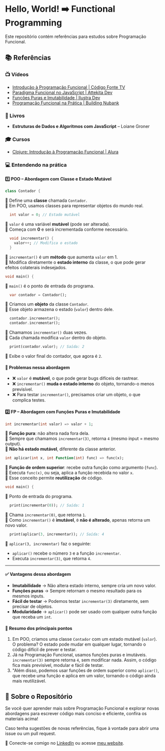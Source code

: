 # Hello, World! ➡️ Functional Programming  

Este repositório contém referências para estudos sobre Programação Funcional.  

## 📚 Referências  

### 📺 Vídeos  
- [Introdução à Programação Funcional | Código Fonte TV](https://www.youtube.com/watch?v=BxbHGPivjdc&ab_channel=C%C3%B3digoFonteTV)  
- [Paradigma Funcional no JavaScript | Attekita Dev](https://www.youtube.com/watch?v=7mVVIayE7A8&ab_channel=AttekitaDev)  
- [Funções Puras e Imutabilidade | Ilustra Dev](https://www.youtube.com/watch?v=8mxqA__vRfY&ab_channel=IlustraDev)  
- [Programação Funcional na Prática | Building Nubank](https://www.youtube.com/watch?v=kVtimAl3VRs&ab_channel=BuildingNubank)  

### 📖 Livros  
- **Estruturas de Dados e Algoritmos com JavaScript** – Loiane Groner  

### 🎓 Cursos  
- [Clojure: Introdução à Programação Funcional | Alura](https://cursos.alura.com.br/course/clojure-introducao-a-programacao-funcional/)

### 💻 Entendendo na prática

#### 1️⃣ POO – Abordagem com Classe e Estado Mutável
```dart
class Contador {
```
🔹 Define uma **classe** chamada `Contador`.  
🔹 Em POO, usamos classes para representar objetos do mundo real.  

```dart
  int valor = 0; // Estado mutável
```
🔹 `valor` é uma variável **mutável** (pode ser alterada).  
🔹 Começa com **0** e será incrementada conforme necessário.  

```dart
  void incrementar() {
    valor++; // Modifica o estado
  }
```
🔹 `incrementar()` é um **método** que aumenta `valor` em 1.  
🔹 Modifica diretamente o **estado interno** da classe, o que pode gerar efeitos colaterais indesejados.  

```dart
void main() {
```
🔹 `main()` é o ponto de entrada do programa.  

```dart
  var contador = Contador();
```
🔹 Criamos um **objeto** da classe `Contador`.  
🔹 Esse objeto armazena o estado (`valor`) dentro dele.  

```dart
  contador.incrementar();
  contador.incrementar();
```
🔹 Chamamos `incrementar()` duas vezes.  
🔹 Cada chamada modifica `valor` dentro do objeto.  

```dart
  print(contador.valor); // Saída: 2
```
🔹 Exibe o valor final do contador, que agora é `2`.  

#### 🤔 Problemas nessa abordagem
- ❌ `valor` é **mutável**, o que pode gerar bugs difíceis de rastrear.  
- ❌ `incrementar()` **muda o estado interno** do objeto, tornando-o menos previsível.  
- ❌ Para testar `incrementar()`, precisamos criar um objeto, o que complica testes.  

#### 2️⃣ FP – Abordagem com Funções Puras e Imutabilidade
```dart
int incrementar(int valor) => valor + 1;
```
🔹 **Função pura**: não altera nada fora dela.  
🔹 Sempre que chamamos `incrementar(3)`, retorna `4` (mesmo input = mesmo output).  
🔹 **Não há estado mutável**, diferente da classe anterior.  

```dart
int aplicar(int x, int Function(int) func) => func(x);
```
🔹 **Função de ordem superior**: recebe outra função como argumento (`func`).  
🔹 Executa `func(x)`, ou seja, aplica a função recebida no valor `x`.  
🔹 Esse conceito permite **reutilização** de código.  

```dart
void main() {
```
🔹 Ponto de entrada do programa.  

```dart
  print(incrementar(0)); // Saída: 1
```
🔹 Chama `incrementar(0)`, que retorna `1`.  
🔹 Como `incrementar()` é **imutável**, `0` **não é alterado**, apenas retorna um novo valor.  

```dart
  print(aplicar(3, incrementar)); // Saída: 4
```
🔹 `aplicar(3, incrementar)` faz o seguinte:  
  - `aplicar()` recebe o número `3` e a função `incrementar`.  
  - Executa `incrementar(3)`, que retorna `4`.  

---

#### ✅ Vantagens dessa abordagem
- **Imutabilidade** → Não altera estado interno, sempre cria um novo valor.  
- **Funções puras** → Sempre retornam o mesmo resultado para os mesmos inputs.  
- **Fácil de testar** → Podemos testar `incrementar(3)` diretamente, sem precisar de objetos.  
- **Modularidade** → `aplicar()` pode ser usado com qualquer outra função que receba um `int`.  

#### 📌 Resumo dos principais pontos
1. Em POO, criamos uma classe `Contador` com um estado mutável (`valor`). O problema? O estado pode mudar em qualquer lugar, tornando o código difícil de prever e testar.
2. Já na Programação Funcional, usamos funções puras e imutáveis. `incrementar(3)` sempre retorna `4`, sem modificar nada. Assim, o código fica mais previsível, modular e fácil de testar.
3. "Além disso, podemos usar funções de ordem superior como `aplicar()`, que recebe uma função e aplica em um valor, tornando o código ainda mais reutilizável.  

## 🚀 Sobre o Repositório  
Se você quer aprender mais sobre Programação Funcional e explorar novas abordagens para escrever código mais conciso e eficiente, confira os materiais acima!  

Caso tenha sugestões de novas referências, fique à vontade para abrir uma issue ou um pull request.  

📩 Conecte-se comigo no [LinkedIn](https://www.linkedin.com/in/leticiacaroline/) ou acesse [meu website](https://www.levxyca.com/).  
